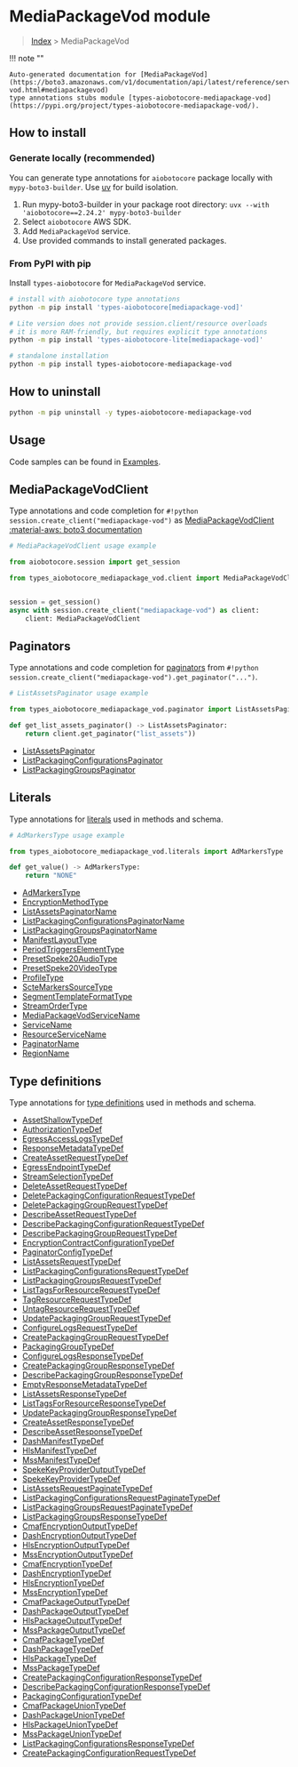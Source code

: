 # MediaPackageVod module

> [Index](../README.md) > MediaPackageVod


!!! note ""

    Auto-generated documentation for [MediaPackageVod](https://boto3.amazonaws.com/v1/documentation/api/latest/reference/services/mediapackage-vod.html#mediapackagevod)
    type annotations stubs module [types-aiobotocore-mediapackage-vod](https://pypi.org/project/types-aiobotocore-mediapackage-vod/).

## How to install

### Generate locally (recommended)

You can generate type annotations for `aiobotocore` package locally with `mypy-boto3-builder`.
Use [uv](https://docs.astral.sh/uv/getting-started/installation/) for build isolation.

1. Run mypy-boto3-builder in your package root directory: `uvx --with 'aiobotocore==2.24.2' mypy-boto3-builder`
1. Select `aiobotocore` AWS SDK.
1. Add `MediaPackageVod` service.
1. Use provided commands to install generated packages.



### From PyPI with pip

Install `types-aiobotocore` for `MediaPackageVod` service.

```bash
# install with aiobotocore type annotations
python -m pip install 'types-aiobotocore[mediapackage-vod]'

# Lite version does not provide session.client/resource overloads
# it is more RAM-friendly, but requires explicit type annotations
python -m pip install 'types-aiobotocore-lite[mediapackage-vod]'

# standalone installation
python -m pip install types-aiobotocore-mediapackage-vod
```



## How to uninstall

```bash
python -m pip uninstall -y types-aiobotocore-mediapackage-vod
```

## Usage

Code samples can be found in [Examples](./usage.md).

## MediaPackageVodClient

Type annotations and code completion for  `#!python session.create_client("mediapackage-vod")` as [MediaPackageVodClient](./client.md)
[:material-aws: boto3 documentation](https://boto3.amazonaws.com/v1/documentation/api/latest/reference/services/mediapackage-vod.html#MediaPackageVod.Client)

```python
# MediaPackageVodClient usage example

from aiobotocore.session import get_session

from types_aiobotocore_mediapackage_vod.client import MediaPackageVodClient


session = get_session()
async with session.create_client("mediapackage-vod") as client:
    client: MediaPackageVodClient
```


## Paginators

Type annotations and code completion for
[paginators](./paginators.md)
from `#!python session.create_client("mediapackage-vod").get_paginator("...")`.

```python
# ListAssetsPaginator usage example

from types_aiobotocore_mediapackage_vod.paginator import ListAssetsPaginator

def get_list_assets_paginator() -> ListAssetsPaginator:
    return client.get_paginator("list_assets"))
```

- [ListAssetsPaginator](./paginators.md#listassetspaginator)
- [ListPackagingConfigurationsPaginator](./paginators.md#listpackagingconfigurationspaginator)
- [ListPackagingGroupsPaginator](./paginators.md#listpackaginggroupspaginator)








## Literals

Type annotations for [literals](./literals.md) used in methods and schema.

```python
# AdMarkersType usage example

from types_aiobotocore_mediapackage_vod.literals import AdMarkersType

def get_value() -> AdMarkersType:
    return "NONE"
```

- [AdMarkersType](./literals.md#admarkerstype)
- [EncryptionMethodType](./literals.md#encryptionmethodtype)
- [ListAssetsPaginatorName](./literals.md#listassetspaginatorname)
- [ListPackagingConfigurationsPaginatorName](./literals.md#listpackagingconfigurationspaginatorname)
- [ListPackagingGroupsPaginatorName](./literals.md#listpackaginggroupspaginatorname)
- [ManifestLayoutType](./literals.md#manifestlayouttype)
- [PeriodTriggersElementType](./literals.md#periodtriggerselementtype)
- [PresetSpeke20AudioType](./literals.md#presetspeke20audiotype)
- [PresetSpeke20VideoType](./literals.md#presetspeke20videotype)
- [ProfileType](./literals.md#profiletype)
- [ScteMarkersSourceType](./literals.md#sctemarkerssourcetype)
- [SegmentTemplateFormatType](./literals.md#segmenttemplateformattype)
- [StreamOrderType](./literals.md#streamordertype)
- [MediaPackageVodServiceName](./literals.md#mediapackagevodservicename)
- [ServiceName](./literals.md#servicename)
- [ResourceServiceName](./literals.md#resourceservicename)
- [PaginatorName](./literals.md#paginatorname)
- [RegionName](./literals.md#regionname)




## Type definitions

Type annotations for [type definitions](./type_defs.md) used in methods and schema.

- [AssetShallowTypeDef](./type_defs.md#assetshallowtypedef)
- [AuthorizationTypeDef](./type_defs.md#authorizationtypedef)
- [EgressAccessLogsTypeDef](./type_defs.md#egressaccesslogstypedef)
- [ResponseMetadataTypeDef](./type_defs.md#responsemetadatatypedef)
- [CreateAssetRequestTypeDef](./type_defs.md#createassetrequesttypedef)
- [EgressEndpointTypeDef](./type_defs.md#egressendpointtypedef)
- [StreamSelectionTypeDef](./type_defs.md#streamselectiontypedef)
- [DeleteAssetRequestTypeDef](./type_defs.md#deleteassetrequesttypedef)
- [DeletePackagingConfigurationRequestTypeDef](./type_defs.md#deletepackagingconfigurationrequesttypedef)
- [DeletePackagingGroupRequestTypeDef](./type_defs.md#deletepackaginggrouprequesttypedef)
- [DescribeAssetRequestTypeDef](./type_defs.md#describeassetrequesttypedef)
- [DescribePackagingConfigurationRequestTypeDef](./type_defs.md#describepackagingconfigurationrequesttypedef)
- [DescribePackagingGroupRequestTypeDef](./type_defs.md#describepackaginggrouprequesttypedef)
- [EncryptionContractConfigurationTypeDef](./type_defs.md#encryptioncontractconfigurationtypedef)
- [PaginatorConfigTypeDef](./type_defs.md#paginatorconfigtypedef)
- [ListAssetsRequestTypeDef](./type_defs.md#listassetsrequesttypedef)
- [ListPackagingConfigurationsRequestTypeDef](./type_defs.md#listpackagingconfigurationsrequesttypedef)
- [ListPackagingGroupsRequestTypeDef](./type_defs.md#listpackaginggroupsrequesttypedef)
- [ListTagsForResourceRequestTypeDef](./type_defs.md#listtagsforresourcerequesttypedef)
- [TagResourceRequestTypeDef](./type_defs.md#tagresourcerequesttypedef)
- [UntagResourceRequestTypeDef](./type_defs.md#untagresourcerequesttypedef)
- [UpdatePackagingGroupRequestTypeDef](./type_defs.md#updatepackaginggrouprequesttypedef)
- [ConfigureLogsRequestTypeDef](./type_defs.md#configurelogsrequesttypedef)
- [CreatePackagingGroupRequestTypeDef](./type_defs.md#createpackaginggrouprequesttypedef)
- [PackagingGroupTypeDef](./type_defs.md#packaginggrouptypedef)
- [ConfigureLogsResponseTypeDef](./type_defs.md#configurelogsresponsetypedef)
- [CreatePackagingGroupResponseTypeDef](./type_defs.md#createpackaginggroupresponsetypedef)
- [DescribePackagingGroupResponseTypeDef](./type_defs.md#describepackaginggroupresponsetypedef)
- [EmptyResponseMetadataTypeDef](./type_defs.md#emptyresponsemetadatatypedef)
- [ListAssetsResponseTypeDef](./type_defs.md#listassetsresponsetypedef)
- [ListTagsForResourceResponseTypeDef](./type_defs.md#listtagsforresourceresponsetypedef)
- [UpdatePackagingGroupResponseTypeDef](./type_defs.md#updatepackaginggroupresponsetypedef)
- [CreateAssetResponseTypeDef](./type_defs.md#createassetresponsetypedef)
- [DescribeAssetResponseTypeDef](./type_defs.md#describeassetresponsetypedef)
- [DashManifestTypeDef](./type_defs.md#dashmanifesttypedef)
- [HlsManifestTypeDef](./type_defs.md#hlsmanifesttypedef)
- [MssManifestTypeDef](./type_defs.md#mssmanifesttypedef)
- [SpekeKeyProviderOutputTypeDef](./type_defs.md#spekekeyprovideroutputtypedef)
- [SpekeKeyProviderTypeDef](./type_defs.md#spekekeyprovidertypedef)
- [ListAssetsRequestPaginateTypeDef](./type_defs.md#listassetsrequestpaginatetypedef)
- [ListPackagingConfigurationsRequestPaginateTypeDef](./type_defs.md#listpackagingconfigurationsrequestpaginatetypedef)
- [ListPackagingGroupsRequestPaginateTypeDef](./type_defs.md#listpackaginggroupsrequestpaginatetypedef)
- [ListPackagingGroupsResponseTypeDef](./type_defs.md#listpackaginggroupsresponsetypedef)
- [CmafEncryptionOutputTypeDef](./type_defs.md#cmafencryptionoutputtypedef)
- [DashEncryptionOutputTypeDef](./type_defs.md#dashencryptionoutputtypedef)
- [HlsEncryptionOutputTypeDef](./type_defs.md#hlsencryptionoutputtypedef)
- [MssEncryptionOutputTypeDef](./type_defs.md#mssencryptionoutputtypedef)
- [CmafEncryptionTypeDef](./type_defs.md#cmafencryptiontypedef)
- [DashEncryptionTypeDef](./type_defs.md#dashencryptiontypedef)
- [HlsEncryptionTypeDef](./type_defs.md#hlsencryptiontypedef)
- [MssEncryptionTypeDef](./type_defs.md#mssencryptiontypedef)
- [CmafPackageOutputTypeDef](./type_defs.md#cmafpackageoutputtypedef)
- [DashPackageOutputTypeDef](./type_defs.md#dashpackageoutputtypedef)
- [HlsPackageOutputTypeDef](./type_defs.md#hlspackageoutputtypedef)
- [MssPackageOutputTypeDef](./type_defs.md#msspackageoutputtypedef)
- [CmafPackageTypeDef](./type_defs.md#cmafpackagetypedef)
- [DashPackageTypeDef](./type_defs.md#dashpackagetypedef)
- [HlsPackageTypeDef](./type_defs.md#hlspackagetypedef)
- [MssPackageTypeDef](./type_defs.md#msspackagetypedef)
- [CreatePackagingConfigurationResponseTypeDef](./type_defs.md#createpackagingconfigurationresponsetypedef)
- [DescribePackagingConfigurationResponseTypeDef](./type_defs.md#describepackagingconfigurationresponsetypedef)
- [PackagingConfigurationTypeDef](./type_defs.md#packagingconfigurationtypedef)
- [CmafPackageUnionTypeDef](./type_defs.md#cmafpackageuniontypedef)
- [DashPackageUnionTypeDef](./type_defs.md#dashpackageuniontypedef)
- [HlsPackageUnionTypeDef](./type_defs.md#hlspackageuniontypedef)
- [MssPackageUnionTypeDef](./type_defs.md#msspackageuniontypedef)
- [ListPackagingConfigurationsResponseTypeDef](./type_defs.md#listpackagingconfigurationsresponsetypedef)
- [CreatePackagingConfigurationRequestTypeDef](./type_defs.md#createpackagingconfigurationrequesttypedef)

